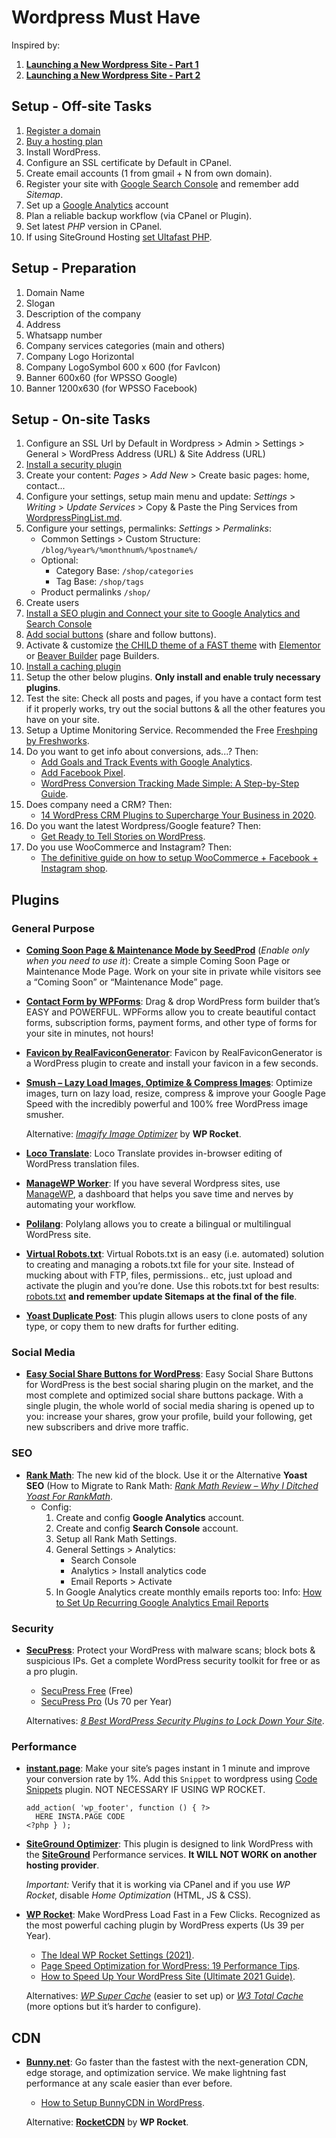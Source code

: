 # Wordpress Must Have

Inspired by:
1. [**Launching a New Wordpress Site - Part 1**](http://www.hongkiat.com/blog/launching-new-wordpress-site-part-1/)
2. [**Launching a New Wordpress Site - Part 2**](http://www.hongkiat.com/blog/launching-new-wordpress-site-part-2/)


## Setup - Off-site Tasks

1. [Register a domain](http://bit.ly/AX-Dominios)
2. [Buy a hosting plan](http://bit.ly/AX-SuperHosting)
3. Install WordPress.
4. Configure an SSL certificate by Default in CPanel.
5. Create email accounts (1 from gmail + N from own domain).
6. Register your site with [Google Search Console](https://search.google.com/search-console/about)
   and remember add *Sitemap*.
7. Set up a [Google Analytics](https://analytics.google.com/) account
8. Plan a reliable backup workflow (via CPanel or Plugin).
9. Set latest _PHP_ version in CPanel.
10. If using SiteGround Hosting [set Ultafast PHP](https://www.siteground.com/kb/ultrafast-php-enable/).


## Setup - Preparation

1. Domain Name
2. Slogan
3. Description of the company
4. Address
5. Whatsapp number
6. Company services categories (main and others)
7. Company Logo Horizontal
8. Company LogoSymbol 600 x 600 (for FavIcon)
9. Banner 600x60 (for WPSSO Google)
10. Banner 1200x630 (for WPSSO Facebook)


## Setup - On-site Tasks

1. Configure an SSL Url by Default in Wordpress > Admin > Settings >
   General >  WordPress Address (URL) & Site Address (URL)
2. [Install a security plugin](#security)
3. Create your content: _Pages_ > _Add New_ > Create basic pages: home,
   contact...
4. Configure your settings, setup main menu and update: _Settings_ >
   _Writing_ > _Update Services_ > Copy & Paste the Ping Services from
   [WordpressPingList.md](PingList.md).
5. Configure your settings, permalinks: _Settings_ >
   _Permalinks_:
   - Common Settings > Custom Structure: `/blog/%year%/%monthnum%/%postname%/`
   - Optional:
     - Category Base: `/shop/categories`
     - Tag Base: `/shop/tags`
   - Product permalinks `/shop/`
6. Create users
7. [Install a SEO plugin and Connect your site to Google Analytics and Search Console](#seo)
8. [Add social buttons](#social-media) (share and follow buttons).
9. Activate & customize [the CHILD theme of a FAST theme](https://kinsta.com/blog/fastest-wordpress-theme/) with
   [Elementor](https://elementor.com/) or [Beaver Builder](https://www.wpbeaverbuilder.com/) page Builders.
10. [Install a caching plugin](#performance)
11. Setup the other below plugins. **Only install and enable truly
    necessary plugins**.
12. Test the site: Check all posts and pages, if you have a contact form
    test if it properly works, try out the social buttons & all the other
    features you have on your site.
13. Setup a Uptime Monitoring Service. Recommended the Free [Freshping by Freshworks](https://www.freshworks.com/website-monitoring/).
14. Do you want to get info about conversions, ads...? Then:
    - [Add Goals and Track Events with Google Analytics](https://www.wpbeginner.com/wp-tutorials/how-to-add-google-analytics-event-tracking-in-wordpress/).
    - [Add Facebook Pixel](https://www.facebook.com/business/learn/facebook-ads-pixel).
    - [WordPress Conversion Tracking Made Simple: A Step-by-Step Guide](https://www.wpbeginner.com/beginners-guide/wordpress-conversion-tracking-made-simple-a-step-by-step-guide/).
15. Does company need a CRM? Then:
    - [14 WordPress CRM Plugins to Supercharge Your Business in 2020](https://kinsta.com/blog/wordpress-crm/).
16. Do you want the latest Wordpress/Google feature? Then:
    - [Get Ready to Tell Stories on WordPress](https://google.github.io/web-stories-wp/beta/).
17. Do you use WooCommerce and Instagram? Then:
    - [The definitive guide on how to setup WooCommerce + Facebook + Instagram shop](https://saucal.com/the-definitive-guide-on-how-to-setup-woocommerce-facebook-instagram-shop/).




## Plugins


### General Purpose

* [**Coming Soon Page & Maintenance Mode by SeedProd**](https://wordpress.org/plugins/coming-soon/)
  (_Enable only when you need to use it_): Create a simple Coming Soon
  Page or Maintenance Mode Page. Work on your site in private while
  visitors see a “Coming Soon” or “Maintenance Mode” page.


* [**Contact Form by WPForms**](https://wordpress.org/plugins/wpforms-lite/):
  Drag & drop WordPress form builder that’s EASY and POWERFUL. WPForms
  allow you to create beautiful contact forms, subscription forms,
  payment forms, and other type of forms for your site in minutes, not
  hours!


* [**Favicon by RealFaviconGenerator**](https://wordpress.org/plugins/favicon-by-realfavicongenerator/):
  Favicon by RealFaviconGenerator is a WordPress plugin to create and
  install your favicon in a few seconds.


* [**Smush – Lazy Load Images, Optimize & Compress Images**](https://wordpress.org/plugins/wp-smushit/):
  Optimize images, turn on lazy load, resize, compress & improve your
  Google Page Speed with the incredibly powerful and 100% free WordPress
  image smusher.

  Alternative: [_Imagify Image Optimizer_](https://wordpress.org/plugins/imagify/) by **WP Rocket**.


* [**Loco Translate**](https://wordpress.org/plugins/loco-translate/):
  Loco Translate provides in-browser editing of WordPress translation
  files.


* [**ManageWP Worker**](https://wordpress.org/plugins/worker/):
  If you have several Wordpress sites, use [ManageWP](https://managewp.com/),
  a dashboard that helps you save time and nerves by automating your workflow.


* [**Polilang**](https://wordpress.org/plugins/polylang/): Polylang
  allows you to create a bilingual or multilingual WordPress site.


* [**Virtual Robots.txt**](https://wordpress.org/plugins/pc-robotstxt/):
  Virtual Robots.txt is an easy (i.e. automated) solution to creating
  and managing a robots.txt file for your site. Instead of mucking about
  with FTP, files, permissions.. etc, just upload and activate the plugin
  and you’re done. Use this robots.txt for best results:
  [robots.txt](robots.txt) **and remember update Sitemaps at the final
  of the file**.


* [**Yoast Duplicate Post**](https://wordpress.org/plugins/duplicate-post/):
  This plugin allows users to clone posts of any type, or copy them to
  new drafts for further editing.



### Social Media

* [**Easy Social Share Buttons for WordPress**](https://socialsharingplugin.com):
  Easy Social Share Buttons for WordPress is the best social sharing
  plugin on the market, and the most complete and optimized social share
  buttons package. With a single plugin, the whole world of social media
  sharing is opened up to you: increase your shares, grow your profile,
  build your following, get new subscribers and drive more traffic.



### SEO

* [**Rank Math**](https://rankmath.com/):
  The new kid of the block. Use it or the Alternative **Yoast SEO**
  (How to Migrate to Rank Math: _[Rank Math Review – Why I Ditched Yoast For RankMath](https://www.matthewwoodward.co.uk/seo/reviews/rank-math/)_.
  - Config:
    1. Create and config **Google Analytics** account.
    2. Create and config **Search Console** account.
    3. Setup all Rank Math Settings.
    4. General Settings > Analytics:
       - Search Console
       - Analytics > Install analytics code
       - Email Reports > Activate
    5. In Google Analytics create monthly emails reports too:
       Info: [How to Set Up Recurring Google Analytics Email Reports](https://www.cdgi.com/2019/05/google-analytics-email-reports/)



### Security

* [**SecuPress**](https://secupress.me):
  Protect your WordPress with malware scans; block bots & suspicious IPs.
  Get a complete WordPress security toolkit for free or as a pro plugin.
    * [SecuPress Free](https://wordpress.org/plugins/secupress/) (Free)
    * [SecuPress Pro](https://secupress.me/) (Us 70 per Year)

   Alternatives: _[8 Best WordPress Security Plugins to Lock Down Your Site](https://elementor.com/blog/wordpress-security-plugins/)_.


### Performance

* [**instant.page**](https://instant.page/):
  Make your site’s pages instant in 1 minute and improve your conversion rate by 1%.
  Add this `Snippet` to wordpress using [Code Snippets](https://wordpress.org/plugins/code-snippets/) plugin.
  NOT NECESSARY IF USING WP ROCKET.

  ```
  add_action( 'wp_footer', function () { ?>
  	HERE INSTA.PAGE CODE
  <?php } );
  ```

* [**SiteGround Optimizer**](https://wordpress.org/plugins/sg-cachepress/):
  This plugin is designed to link WordPress with the [**SiteGround**](http://bit.ly/AX-SuperHosting )
  Performance services. **It WILL NOT WORK on another hosting provider**.

  _Important:_ Verify that it is working via CPanel and if you use _WP  
  Rocket_, disable _Home Optimization_ (HTML, JS & CSS).


* [**WP Rocket**](https://wp-rocket.me/?ref=04c2ff82):
  Make WordPress Load Fast in a Few Clicks. Recognized as the most
  powerful caching plugin by WordPress experts (Us 39 per Year).
  - [The Ideal WP Rocket Settings (2021)](https://onlinemediamasters.com/wp-rocket-settings/).
  - [Page Speed Optimization for WordPress: 19 Performance Tips](https://wp-rocket.me/blog/guide-to-page-speed-optimization-for-wordpress/).
  - [How to Speed Up Your WordPress Site (Ultimate 2021 Guide)](https://kinsta.com/learn/speed-up-wordpress/).

  Alternatives:
  [_WP Super Cache_](https://wordpress.org/plugins/wp-super-cache/) (easier to set up)
  or
  [_W3 Total Cache_](https://wordpress.org/plugins/w3-total-cache/) (more options but it’s harder to configure).


## CDN

* [**Bunny.net**](https://bunny.net/):
  Go faster than the fastest with the next-generation CDN, edge storage,
  and optimization service. We make lightning fast performance at any
  scale easier than ever before.
  - [How to Setup BunnyCDN in WordPress](https://wpspeedmatters.com/bunnycdn-wordpress/#how-to-setup-bunnycdn-in-wordpress).

  Alternative: [**RocketCDN**](https://wp-rocket.me/rocketcdn/) by **WP Rocket**.
